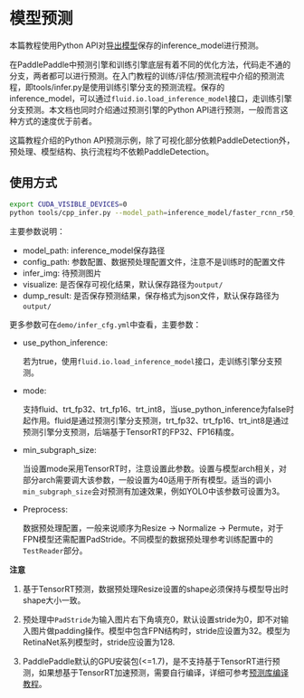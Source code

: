 # 模型预测

本篇教程使用Python API对[导出模型](EXPORT_MODEL.md)保存的inference_model进行预测。

在PaddlePaddle中预测引擎和训练引擎底层有着不同的优化方法，代码走不通的分支，两者都可以进行预测。在入门教程的训练/评估/预测流程中介绍的预测流程，即tools/infer.py是使用训练引擎分支的预测流程。保存的inference_model，可以通过`fluid.io.load_inference_model`接口，走训练引擎分支预测。本文档也同时介绍通过预测引擎的Python API进行预测，一般而言这种方式的速度优于前者。


这篇教程介绍的Python API预测示例，除了可视化部分依赖PaddleDetection外，预处理、模型结构、执行流程均不依赖PaddleDetection。


## 使用方式

```bash
export CUDA_VISIBLE_DEVICES=0
python tools/cpp_infer.py --model_path=inference_model/faster_rcnn_r50_1x/ --config_path=tools/cpp_demo.yml --infer_img=demo/000000570688.jpg --visualize
```


主要参数说明：

-  model_path:  inference_model保存路径
-  config_path: 参数配置、数据预处理配置文件，注意不是训练时的配置文件
-  infer_img:   待预测图片
-  visualize:   是否保存可视化结果，默认保存路径为```output/```
-  dump_result:    是否保存预测结果，保存格式为json文件，默认保存路径为```output/```


更多参数可在```demo/infer_cfg.yml```中查看，主要参数：


- use_python_inference:

  若为true，使用`fluid.io.load_inference_model`接口，走训练引擎分支预测。

- mode:

  支持fluid、trt_fp32、trt_fp16、trt_int8，当use_python_inference为false时起作用。fluid是通过预测引擎分支预测，trt_fp32、trt_fp16、trt_int8是通过预测引擎分支预测，后端基于TensorRT的FP32、FP16精度。

- min_subgraph_size:

  当设置mode采用TensorRT时，注意设置此参数。设置与模型arch相关，对部分arch需要调大该参数，一般设置为40适用于所有模型。适当的调小`min_subgraph_size`会对预测有加速效果，例如YOLO中该参数可设置为3。

- Preprocess:

  数据预处理配置，一般来说顺序为Resize -> Normalize -> Permute，对于FPN模型还需配置PadStride。不同模型的数据预处理参考训练配置中的`TestReader`部分。


**注意**

1. 基于TensorRT预测，数据预处理Resize设置的shape必须保持与模型导出时shape大小一致。

2. 预处理中`PadStride`为输入图片右下角填充0，默认设置stride为0，即不对输入图片做padding操作。模型中包含FPN结构时，stride应设置为32。模型为RetinaNet系列模型时，stride应设置为128.

3. PaddlePaddle默认的GPU安装包(<=1.7)，是不支持基于TensorRT进行预测，如果想基于TensorRT加速预测，需要自行编译，详细可参考[预测库编译教程](https://www.paddlepaddle.org.cn/documentation/docs/zh/advanced_usage/deploy/inference/paddle_tensorrt_infer.html)。
